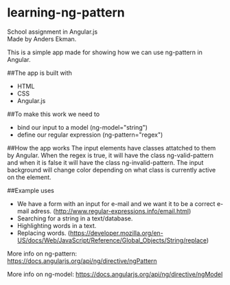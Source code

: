 # learning-ng-pattern
School assignment in Angular.js  
Made by Anders Ekman.

This is a simple app made for showing how we can use ng-pattern in Angular.

##The app is built with
* HTML
* CSS
* Angular.js

##To make this work we need to
* bind our input to a model (ng-model="string")
* define our regular expression (ng-pattern="regex")

##How the app works
The input elements have classes attatched to them by Angular.
When the regex is true, it will have the class ng-valid-pattern and when it is false it will have the class ng-invalid-pattern.
The input background will change color depending on what class is currently active on the element.

##Example uses
* We have a form with an input for e-mail and we want it to be a correct e-mail adress. (http://www.regular-expressions.info/email.html)
* Searching for a string in a text/database.
* Highlighting words in a text.
* Replacing words. (https://developer.mozilla.org/en-US/docs/Web/JavaScript/Reference/Global_Objects/String/replace)

More info on ng-pattern:
https://docs.angularjs.org/api/ng/directive/ngPattern

More info on ng-model:
https://docs.angularjs.org/api/ng/directive/ngModel
